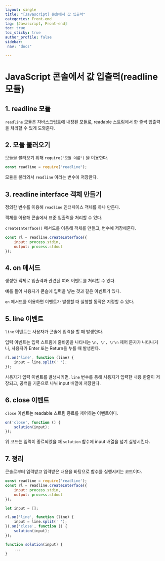 ```yaml
---
layout: single
title: "[Javascript] 콘솔에서 값 입출력"
categories: Front-end
tag: [Javascript, Front-end]
toc: true
toc_sticky: true
author_profile: false
sidebar:
 nav: "docs"

---
```


# JavaScript 콘솔에서 값 입출력(readline 모듈)

## 1. readline 모듈

`readline` 모듈은 자바스크립트에 내장된 모듈로, readable 스트림에서 한 줄씩 입출력을 처리할 수 있게 도와준다.

## 2. 모듈 불러오기

모듈을 불러오기 위해 `require("모듈 이름")` 을 이용한다.

```js
const readline = require("readline");
```

모듈을 불러와서 `readline` 이라는 변수에 저장한다.

## 3. readline interface 객체 만들기

정의한 변수를 이용해 `readline` 인터페이스 객체를 하나 만든다. 

객체를 이용해 콘솔에서 표준 입출력을 처리할 수 있다. 

`createInterface()` 메서드를 이용해 객체를 만들고, 변수에 저장해준다.

```js
const rl = readline.createInterface({
    input: process.stdin,
    output: process.stdout
});
```

## 4. on 메서드

생성한 객체로 입출력과 관련된 여러 이벤트를 처리할 수 있다.

예를 들어 사용자가 콘솔에 입력을 넣는 것과 같은 이벤트가 있다.

`on` 메서드를 이용하면 이벤트가 발생할 때 실행할 동작은 지정할 수 있다. 

## 5. line 이벤트

`line` 이벤트는 사용자가 콘솔에 입력을 할 때 발생한다. 

입력 이벤트는 입력 스트림에 줄바꿈을 나타내는 `\n, \r, \r\n` 제어 문자가 나타나거나, 사용자가 Enter 또는 Return을 누를 때 발생한다.

```js
rl.on('line', function (line) {
    input = line.split(' ');
});
```

사용자가 입력 이벤트를 발생시키면, `line` 변수를 통해 사용자가 입력한 내용 한줄이 저장되고, 공백을 기준으로 나눠 input 배열에 저장한다. 

## 6. close 이벤트

`close` 이벤트는 readable 스트림 종료를 제어하는 이벤트이다. 

```js
on('close', function () {
    solution(input);
});
```

위 코드는 입력이 종료되었을 때 `solution` 함수에 input 배열을 넘겨 실행시킨다.

## 7. 정리

콘솔로부터 입력받고 입력받은 내용을 바탕으로 함수를 실행시키는 코드이다. 

```js
const readline = require('readline');
const rl = readline.createInterface({
    input: process.stdin,
    output: process.stdout
});

let input = [];

rl.on('line', function (line) {
    input = line.split(' ');
}).on('close', function () {
    solution(input);
});

function solution(input) {
    ...
}
```
